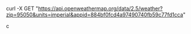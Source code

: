 curl -X GET "https://api.openweathermap.org/data/2.5/weather?zip=95050&units=imperial&appid=884bf0fcd4a97490740fb59c77fd1cca"


  c
